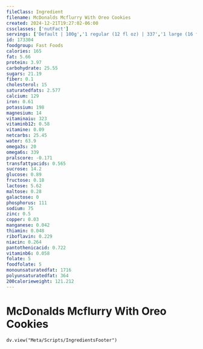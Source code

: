 ```yaml
---
fileClass: Ingredient
filename: McDonalds Mcflurry With Oreo Cookies
created: 2024-12-21T19:27:02-06:00
cssclasses: ['nutFact']
servings: ['Default | 100g','1 regular (12 fl oz) | 337','1 large (16 fl oz) | 487']
id: 173304
foodgroup: Fast Foods
calories: 165
fat: 5.66
protein: 3.97
carbohydrate: 25.55
sugars: 21.19
fiber: 0.1
cholesterol: 15
saturatedfats: 2.577
calcium: 129
iron: 0.61
potassium: 198
magnesium: 14
vitaminaiu: 323
vitaminb12: 0.58
vitamine: 0.09
netcarbs: 25.45
water: 63.9
omega3s: 20
omega6s: 339
pralscore: -0.171
transfattyacids: 0.565
sucrose: 14.2
glucose: 0.89
fructose: 0.18
lactose: 5.62
maltose: 0.28
galactose: 0
phosphorus: 111
sodium: 75
zinc: 0.5
copper: 0.03
manganese: 0.042
thiamin: 0.048
riboflavin: 0.229
niacin: 0.264
pantothenicacid: 0.722
vitaminb6: 0.058
folate: 5
foodfolate: 5
monounsaturatedfat: 1716
polyunsaturatedfat: 364
200calorieweight: 121.212
---
```


# McDonalds Mcflurry With Oreo Cookies

```dataviewjs
dv.view("Meta/Scripts/IngredientsFooter")
```